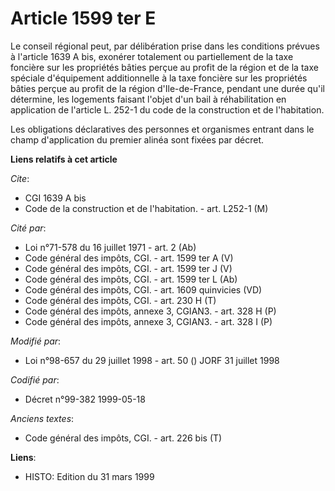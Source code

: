 # Article 1599 ter E

Le conseil régional peut, par délibération prise dans les conditions prévues à l'article 1639 A bis, exonérer totalement ou
partiellement de la taxe foncière sur les propriétés bâties perçue au profit de la région et de la taxe spéciale d'équipement
additionnelle à la taxe foncière sur les propriétés bâties perçue au profit de la région d'Ile-de-France, pendant une durée
qu'il détermine, les logements faisant l'objet d'un bail à réhabilitation en application de l'article L. 252-1 du code de la
construction et de l'habitation.

Les obligations déclaratives des personnes et organismes entrant dans le champ d'application du premier alinéa sont fixées
par décret.

**Liens relatifs à cet article**

_Cite_:

  - CGI 1639 A bis
  - Code de la construction et de l'habitation. - art. L252-1 (M)

_Cité par_:

  - Loi n°71-578 du 16 juillet 1971 - art. 2 (Ab)
  - Code général des impôts, CGI. - art. 1599 ter A (V)
  - Code général des impôts, CGI. - art. 1599 ter J (V)
  - Code général des impôts, CGI. - art. 1599 ter L (Ab)
  - Code général des impôts, CGI. - art. 1609 quinvicies (VD)
  - Code général des impôts, CGI. - art. 230 H (T)
  - Code général des impôts, annexe 3, CGIAN3. - art. 328 H (P)
  - Code général des impôts, annexe 3, CGIAN3. - art. 328 I (P)

_Modifié par_:

  - Loi n°98-657 du 29 juillet 1998 - art. 50 () JORF 31 juillet 1998

_Codifié par_:

  - Décret n°99-382 1999-05-18

_Anciens textes_:

  - Code général des impôts, CGI. - art. 226 bis (T)

**Liens**:

  - HISTO: Edition du 31 mars 1999
